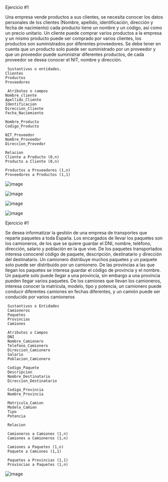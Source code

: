 Ejercicio #1

Una empresa vende productos a sus clientes, se necesita conocer los datos personales de los clientes (Nombre, apellido, identificación, dirección y fecha de nacimiento) cada producto tiene un nombre y un código, así como un  precio unitario. Un cliente puede comprar varios productos a la empresa y un mismo producto puede ser comprado por varios clientes, los productos son suministrados por diferentes proveedores. Se debe tener en cuenta que un producto solo puede ser suministrado por un proveedor y que un proveedor puede suministrar diferentes productos, de cada proveedor se desea conocer el NIT, nombre y dirección. 

     Sustantivos o entidades.
    Clientes
    Productos
    Proveedores

     Atributos o campos
    Nombre_cliente
    Apellido_Cliente
    Identificacion
    Direccion_Cliente
    Fecha_Naciemiento

    Nombre_Producto
    Codigo_Producto

    NIT_Proveedor
    Nombre_Proveedor
    Direccion_Provedor
    
    Relacion
    Cliente a Producto (0,n)
    Producto a Cliente (0,n)
    
    Productos a Proveedores (1,n)
    Proveedores a Productos (1,1)

![image](https://user-images.githubusercontent.com/34118685/168848232-ae8f0a1a-995a-4f66-b3d8-f7700c376a32.png)

![image](https://user-images.githubusercontent.com/34118685/168848902-8616ee98-5719-4488-ae86-93245e9013c5.png)

![image](https://user-images.githubusercontent.com/34118685/168848973-b499ba5e-9c0a-4c1e-904f-14270cd20d86.png)

![image](https://user-images.githubusercontent.com/34118685/168851310-da756508-85f4-4a71-a10e-ba0e4acf3791.png)




Ejercicio #1

Se desea informatizar la gestión de una empresa de transportes que reparte paquetes  a toda España. Los encargados de llevar los paquetes son los camioneros, de los que se quiere guardar el DNI, nombre, teléfono, dirección, salario y población en la que vive. De los paquetes transportados interesa conocerel código de paquete, descripción, destinatario y dirección del destinatario. Un camionero distribuye muchos paquetes y un paquete solo puede ser distribuido por un camionero. De las provincias a las que llegan los paquetes se interesa guardar el código de provincia y el nombre. Un paquete solo puede llegar a una provincia, sin embargo a una provincia pueden llegar varios paquetes. De los camiones que llevan los camioneros, interesa conocer la matricula, modelo, tipo y potencia, un camionero puede conducir diferentes camiones en fechas diferentes, y un camión puede ser conducido por varios camioneros


     Sustantivos o Entidades
     Camioneros
     Paquetes
     Provincias
     Camiones

     Atributos o Campos
     DNI
     Nombre_Camionero
     Telefono_Camionero
     Direccion_Camionero
     Salario
     Poblacion_Camionero

     Codigo_Paquete
     Descripcion
     Nombre_Destinatario
     Direccion_Destinatario

     Codigo_Provincia
     Nombre_Provincia

     Matricula_Camion
     Modelo_Camion
     Tipo
     Potencia
     
     Relacion
     
     Camioneros a Camiones (1,n)
     Camiones a Camioneros (1,n)
     
     Camiones a Paquetes (1,n)
     Paquete a Camiones (1,1)
     
     Paquetes a Provincias (1,1)
     Provincias a Paquetes (1,n)

![image](https://user-images.githubusercontent.com/34118685/168855756-c143d790-35af-4753-99f5-6ff0c93c25fc.png)


     
